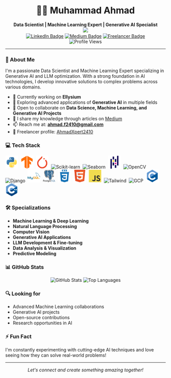 # <div align="center">👨‍💻 Muhammad Ahmad</div>

<div align="center">
<b>Data Scientist | Machine Learning Expert | Generative AI Specialist</b>
</div>

<div align="center">
  <img src="https://media.giphy.com/media/v1.Y2lkPTc5MGI3NjExNjM2OTQ5NmZiOGZiMjdkMDljYTM3NzM0NDkxZjc2NTAwY2JhNDVmZiZlcD12MV9pbnRlcm5hbF9naWZzX2dpZklkJmN0PWc/qgQUggAC3Pfv687qPC/giphy.gif" width="300"/>
</div>

<div align="center">
  <a href="https://linkedin.com/in/muhammad-ahmad-435b9626b"><img src="https://img.shields.io/badge/LinkedIn-blue?style=for-the-badge&logo=linkedin&logoColor=white" alt="LinkedIn Badge"/></a>
  <a href="https://medium.com/@ahmad.f2410"><img src="https://img.shields.io/badge/Medium-black?style=for-the-badge&logo=medium&logoColor=white" alt="Medium Badge"/></a>
  <a href="https://www.freelancer.pk/u/AhmadXpert2410"><img src="https://img.shields.io/badge/Freelancer-29B2FE?style=for-the-badge&logo=freelancer&logoColor=white" alt="Freelancer Badge"/></a>
</div>

<div align="center">
  <img src="https://komarev.com/ghpvc/?username=ahmad2410&style=flat-square&color=blue" alt="Profile Views"/>
</div>

---

### 🔭 About Me

I'm a passionate Data Scientist and Machine Learning Expert specializing in Generative AI and LLM optimization. With a strong foundation in AI technologies, I develop innovative solutions to complex problems across various domains.

- 🚀 Currently working on **Ellysium**
- 🌱 Exploring advanced applications of **Generative AI** in multiple fields
- 👯 Open to collaborate on **Data Science, Machine Learning, and Generative AI Projects**
- 📝 I share my knowledge through articles on [Medium](https://medium.com/@ahmad.f2410)
- 📫 Reach me at: **ahmad.f2410@gmail.com**
- 🔗 Freelancer profile: [AhmadXpert2410](https://www.freelancer.pk/u/AhmadXpert2410)

### 💻 Tech Stack

<div>
  <img src="https://github.com/devicons/devicon/blob/master/icons/python/python-original.svg" title="Python" alt="Python" width="40" height="40"/>&nbsp;
  <img src="https://github.com/devicons/devicon/blob/master/icons/tensorflow/tensorflow-original.svg" title="TensorFlow" alt="TensorFlow" width="40" height="40"/>&nbsp;
  <img src="https://github.com/devicons/devicon/blob/master/icons/pytorch/pytorch-original.svg" title="PyTorch" alt="PyTorch" width="40" height="40"/>&nbsp;
  <img src="https://upload.wikimedia.org/wikipedia/commons/0/05/Scikit_learn_logo_small.svg" title="Scikit-learn" alt="Scikit-learn" width="40" height="40"/>&nbsp;
  <img src="https://seaborn.pydata.org/_images/logo-mark-lightbg.svg" title="Seaborn" alt="Seaborn" width="40" height="40"/>&nbsp;
  <img src="https://raw.githubusercontent.com/devicons/devicon/2ae2a900d2f041da66e950e4d48052658d850630/icons/pandas/pandas-original.svg" title="Pandas" alt="Pandas" width="40" height="40"/>&nbsp;
  <img src="https://www.vectorlogo.zone/logos/opencv/opencv-icon.svg" title="OpenCV" alt="OpenCV" width="40" height="40"/>&nbsp;
  <img src="https://cdn.worldvectorlogo.com/logos/django.svg" title="Django" alt="Django" width="40" height="40"/>&nbsp;
  <img src="https://github.com/devicons/devicon/blob/master/icons/mysql/mysql-original-wordmark.svg" title="MySQL"  alt="MySQL" width="40" height="40"/>&nbsp;
  <img src="https://github.com/devicons/devicon/blob/master/icons/postgresql/postgresql-original-wordmark.svg" title="PostgreSQL" alt="PostgreSQL" width="40" height="40"/>&nbsp;
  <img src="https://github.com/devicons/devicon/blob/master/icons/css3/css3-plain-wordmark.svg" title="CSS3" alt="CSS" width="40" height="40"/>&nbsp;
  <img src="https://github.com/devicons/devicon/blob/master/icons/html5/html5-original.svg" title="HTML5" alt="HTML" width="40" height="40"/>&nbsp;
  <img src="https://github.com/devicons/devicon/blob/master/icons/javascript/javascript-original.svg" title="JavaScript" alt="JavaScript" width="40" height="40"/>&nbsp;
  <img src="https://www.vectorlogo.zone/logos/tailwindcss/tailwindcss-icon.svg" title="Tailwind" alt="Tailwind" width="40" height="40"/>&nbsp;
  <img src="https://www.vectorlogo.zone/logos/google_cloud/google_cloud-icon.svg" title="GCP" alt="GCP" width="40" height="40"/>&nbsp;
  <img src="https://github.com/devicons/devicon/blob/master/icons/c/c-original.svg" title="C" alt="C" width="40" height="40"/>&nbsp;
  <img src="https://github.com/devicons/devicon/blob/master/icons/cplusplus/cplusplus-original.svg" title="C++" alt="C++" width="40" height="40"/>&nbsp;
</div>

### 🛠️ Specializations

- **Machine Learning & Deep Learning**
- **Natural Language Processing**
- **Computer Vision**
- **Generative AI Applications**
- **LLM Development & Fine-tuning**
- **Data Analysis & Visualization**
- **Predictive Modeling**

### 📊 GitHub Stats

<div align="center">
  <!-- GitHub Stats Card -->
  <img src="https://github-readme-stats.vercel.app/api?username=ahmad2410&show_icons=true&count_private=true&theme=radical&include_all_commits=true&cache_seconds=1800" alt="GitHub Stats" />  
  <!-- Most Used Languages -->
  <img src="https://github-readme-stats.vercel.app/api/top-langs/?username=ahmad2410&layout=compact&theme=radical&langs_count=8&hide=jupyter%20notebook&cache_seconds=1800" alt="Top Languages" />
</div>

<!-- Note: If GitHub stats are not appearing, create some public repositories with your code! -->


### 🔍 Looking for

- Advanced Machine Learning collaborations
- Generative AI projects
- Open-source contributions
- Research opportunities in AI

### ⚡ Fun Fact

I'm constantly experimenting with cutting-edge AI techniques and love seeing how they can solve real-world problems!

---

<div align="center">
  <em>Let's connect and create something amazing together!</em>
</div>
